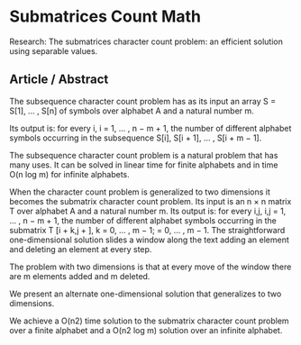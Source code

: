# Submatrices Count Math

Research: The submatrices character count problem: an efficient solution using separable values.

## Article / Abstract

The subsequence character count problem has as its input an array S = S[1], ... , S[n] of symbols over alphabet A and a natural number m.

Its output is: for every i, i = 1, ... , n − m + 1, the number of different
alphabet symbols occurring in the subsequence S[i], S[i + 1], ... , S[i + m − 1].

The subsequence character count problem is a natural problem that has many uses. It can be solved in linear time for finite alphabets and in time O(n log m) for infinite alphabets.

When the character count problem is generalized to two dimensions it becomes the submatrix character count problem. Its input is an n × n matrix T over alphabet A and a natural number m. Its output is: for every i,j, i,j = 1, ... , n − m + 1, the number of different alphabet symbols occurring in the submatrix T [i + k,j + ], k = 0, ... , m − 1;  = 0, ... , m − 1. The straightforward one-dimensional solution slides a window along the text adding an element and deleting an element at every
step.

The problem with two dimensions is that at every move of the window there are m elements added and
m deleted.

We present an alternate one-dimensional solution that generalizes to two dimensions.

We achieve a O(n2) time solution to the submatrix character count problem over a finite alphabet and a O(n2 log m) solution over an infinite alphabet.
